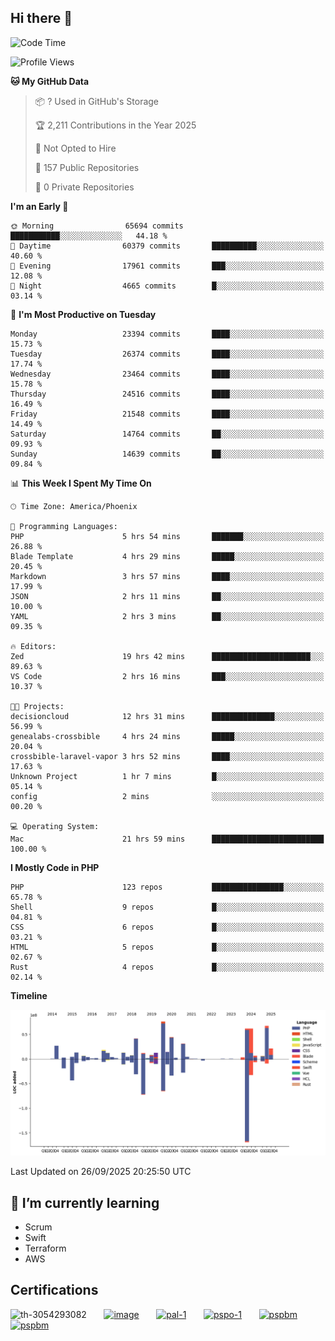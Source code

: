 ## Hi there 👋

<!--START_SECTION:waka-->
![Code Time](http://img.shields.io/badge/Code%20Time-11%2C771%20hrs%2013%20mins-blue)

![Profile Views](http://img.shields.io/badge/Profile%20Views-4-blue)

**🐱 My GitHub Data** 

> 📦 ? Used in GitHub's Storage 
 > 
> 🏆 2,211 Contributions in the Year 2025
 > 
> 🚫 Not Opted to Hire
 > 
> 📜 157 Public Repositories 
 > 
> 🔑 0 Private Repositories 
 > 
**I'm an Early 🐤** 

```text
🌞 Morning                65694 commits       ███████████░░░░░░░░░░░░░░   44.18 % 
🌆 Daytime                60379 commits       ██████████░░░░░░░░░░░░░░░   40.60 % 
🌃 Evening                17961 commits       ███░░░░░░░░░░░░░░░░░░░░░░   12.08 % 
🌙 Night                  4665 commits        █░░░░░░░░░░░░░░░░░░░░░░░░   03.14 % 
```
📅 **I'm Most Productive on Tuesday** 

```text
Monday                   23394 commits       ████░░░░░░░░░░░░░░░░░░░░░   15.73 % 
Tuesday                  26374 commits       ████░░░░░░░░░░░░░░░░░░░░░   17.74 % 
Wednesday                23464 commits       ████░░░░░░░░░░░░░░░░░░░░░   15.78 % 
Thursday                 24516 commits       ████░░░░░░░░░░░░░░░░░░░░░   16.49 % 
Friday                   21548 commits       ████░░░░░░░░░░░░░░░░░░░░░   14.49 % 
Saturday                 14764 commits       ██░░░░░░░░░░░░░░░░░░░░░░░   09.93 % 
Sunday                   14639 commits       ██░░░░░░░░░░░░░░░░░░░░░░░   09.84 % 
```


📊 **This Week I Spent My Time On** 

```text
🕑︎ Time Zone: America/Phoenix

💬 Programming Languages: 
PHP                      5 hrs 54 mins       ███████░░░░░░░░░░░░░░░░░░   26.88 % 
Blade Template           4 hrs 29 mins       █████░░░░░░░░░░░░░░░░░░░░   20.45 % 
Markdown                 3 hrs 57 mins       ████░░░░░░░░░░░░░░░░░░░░░   17.99 % 
JSON                     2 hrs 11 mins       ██░░░░░░░░░░░░░░░░░░░░░░░   10.00 % 
YAML                     2 hrs 3 mins        ██░░░░░░░░░░░░░░░░░░░░░░░   09.35 % 

🔥 Editors: 
Zed                      19 hrs 42 mins      ██████████████████████░░░   89.63 % 
VS Code                  2 hrs 16 mins       ███░░░░░░░░░░░░░░░░░░░░░░   10.37 % 

🐱‍💻 Projects: 
decisioncloud            12 hrs 31 mins      ██████████████░░░░░░░░░░░   56.99 % 
genealabs-crossbible     4 hrs 24 mins       █████░░░░░░░░░░░░░░░░░░░░   20.04 % 
crossbible-laravel-vapor 3 hrs 52 mins       ████░░░░░░░░░░░░░░░░░░░░░   17.63 % 
Unknown Project          1 hr 7 mins         █░░░░░░░░░░░░░░░░░░░░░░░░   05.14 % 
config                   2 mins              ░░░░░░░░░░░░░░░░░░░░░░░░░   00.20 % 

💻 Operating System: 
Mac                      21 hrs 59 mins      █████████████████████████   100.00 % 
```

**I Mostly Code in PHP** 

```text
PHP                      123 repos           ████████████████░░░░░░░░░   65.78 % 
Shell                    9 repos             █░░░░░░░░░░░░░░░░░░░░░░░░   04.81 % 
CSS                      6 repos             █░░░░░░░░░░░░░░░░░░░░░░░░   03.21 % 
HTML                     5 repos             █░░░░░░░░░░░░░░░░░░░░░░░░   02.67 % 
Rust                     4 repos             █░░░░░░░░░░░░░░░░░░░░░░░░   02.14 % 
```



**Timeline**

![Lines of Code chart](https://raw.githubusercontent.com/mikebronner/mikebronner/master/assets/bar_graph.png)


 Last Updated on 26/09/2025 20:25:50 UTC
<!--END_SECTION:waka-->

<!--
**mikebronner/mikebronner** is a ✨ _special_ ✨ repository because its `README.md` (this file) appears on your GitHub profile.

Here are some ideas to get you started:

- 🔭 I’m currently working on ...
- 🌱 I’m currently learning ...
- 👯 I’m looking to collaborate on ...
- 🤔 I’m looking for help with ...
- 💬 Ask me about ...
- 📫 How to reach me: ...
- 😄 Pronouns: ...
- ⚡ Fun fact: ...
-->

## 🌱 I’m currently learning

- Scrum
- Swift
- Terraform
- AWS

## Certifications

![th-3054293082](https://user-images.githubusercontent.com/1791050/208267034-c5006f82-ae89-41eb-9478-7106c5aba070.jpg)
&nbsp;&nbsp;&nbsp;&nbsp;&nbsp;
[![image](https://images.credly.com/size/100x100/images/a2790314-008a-4c3d-9553-f5e84eb359ba/image.png)](https://www.credly.com/users/mike-bronner)
&nbsp;&nbsp;&nbsp;&nbsp;&nbsp;
[![pal-1](https://images.credly.com/size/100x100/images/78c772ee-6b3c-4348-ac66-58ac5a2cf581/image.png)](https://www.credly.com/users/mike-bronner)
&nbsp;&nbsp;&nbsp;&nbsp;&nbsp;
[![pspo-1](https://images.credly.com/size/100x100/images/591762c5-fae7-49c6-b326-e1756979928d/image.png)](https://www.credly.com/users/mike-bronner)
&nbsp;&nbsp;&nbsp;&nbsp;&nbsp;
[![pspbm](https://images.credly.com/size/100x100/images/55a21a78-59af-4294-810e-e4014e9ca1be/image.png)](https://www.credly.com/users/mike-bronner)
&nbsp;&nbsp;&nbsp;&nbsp;&nbsp;
[![pspbm](https://images.credly.com/size/100x100/images/7964c477-0edb-4b83-b836-f35f255685f3/blob)](https://www.credly.com/users/mike-bronner)
